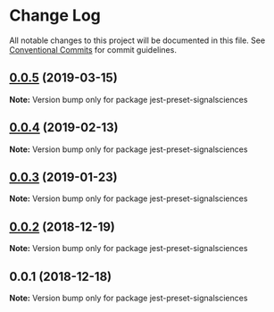 # Change Log

All notable changes to this project will be documented in this file.
See [Conventional Commits](https://conventionalcommits.org) for commit guidelines.

## [0.0.5](https://github.com/signalsciences/jsdx/compare/jest-preset-signalsciences@0.0.4...jest-preset-signalsciences@0.0.5) (2019-03-15)

**Note:** Version bump only for package jest-preset-signalsciences





## [0.0.4](https://github.com/signalsciences/jsdx/compare/jest-preset-signalsciences@0.0.3...jest-preset-signalsciences@0.0.4) (2019-02-13)

**Note:** Version bump only for package jest-preset-signalsciences





## [0.0.3](https://github.com/signalsciences/jsdx/compare/jest-preset-signalsciences@0.0.2...jest-preset-signalsciences@0.0.3) (2019-01-23)

**Note:** Version bump only for package jest-preset-signalsciences





## [0.0.2](https://github.com/signalsciences/jsdx/compare/jest-preset-signalsciences@0.0.1...jest-preset-signalsciences@0.0.2) (2018-12-19)

**Note:** Version bump only for package jest-preset-signalsciences





## 0.0.1 (2018-12-18)

**Note:** Version bump only for package jest-preset-signalsciences
